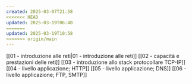 ```yaml
---
created: 2025-03-07T21:58
<<<<<<< HEAD
updated: 2025-03-19T06:40
=======
updated: 2025-03-19T10:58
>>>>>>> origin/main
---
```

[[01 - introduzione alle reti|01 - introduzione alle reti]]
[[02 - capacità e prestazioni delle reti]]
[[03 - introduzione allo stack protocollare TCP-IP]]
[[04 - livello applicazione; HTTP]]
[[05 - livello applicazione; DNS]]
[[06 - livello applicazione; FTP, SMTP]]